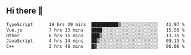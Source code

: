 ## Hi there 👋

<!--START_SECTION:waka-->

```txt
TypeScript      19 hrs 29 mins  ██████████▒░░░░░░░░░░░░░░   41.97 %
Vue.js          7 hrs 13 mins   ████░░░░░░░░░░░░░░░░░░░░░   15.56 %
Other           6 hrs 11 mins   ███▒░░░░░░░░░░░░░░░░░░░░░   13.35 %
JavaScript      4 hrs 14 mins   ██▒░░░░░░░░░░░░░░░░░░░░░░   09.13 %
C++             2 hrs 48 mins   █▓░░░░░░░░░░░░░░░░░░░░░░░   06.06 %
```

<!--END_SECTION:waka-->
